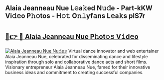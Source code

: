 ## Alaia Jeanneau Nue L𝚎a𝚔ed N𝚞𝚍e - Part-kKW Vi𝚍𝚎o P𝚑𝚘tos - H𝚘𝚝 O𝚗𝚕yf𝚊ns L𝚎a𝚔s pIS7r

# <h2><a href="http://kf6gfb.oniu.top/?m=Alaia+Jeanneau+Nue">🔗👉 🔴 Alaia Jeanneau Nue P𝚑ot𝚘𝚜 V𝚒d𝚎o</a></h2>

[![Alaia Jeanneau Nue Nu𝚍e𝚜](https://i.imgur.com/0qMVB7G.gif)](http://kf6gfb.oniu.top/?m=Alaia+Jeanneau+Nue)
Virtual dance innovator and web entertainer Alaia Jeanneau Nue, celebrated for disseminating dance and lifestyle inspiration through solo and collaborative dance acts and short films. Visionary entrepreneur Alaia Jeanneau Nue, famed for their innovative business ideas and commitment to creating successful companies.  
